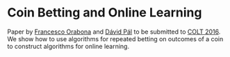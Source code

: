 Coin Betting and Online Learning
================================

Paper by [Francesco Orabona](http://francesco.orabona.com/) and [Dávid
Pál](http://francesco.orabona.com/) to be submitted to [COLT
2016](http://www.learningtheory.org/colt2016/). We show how to use algorithms
for repeated betting on outcomes of a coin
to construct algorithms for online learning.
